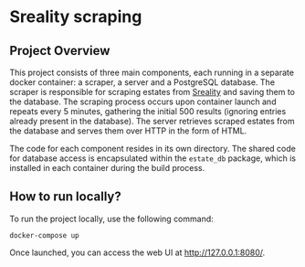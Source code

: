 # Sreality scraping

## Project Overview

This project consists of three main components, each running in a separate docker container: a scraper, a server and a PostgreSQL database. The scraper is responsible for scraping estates from [Sreality](https://www.sreality.cz/) and saving them to the database. The scraping process occurs upon container launch and repeats every 5 minutes, gathering the initial 500 results (ignoring entries already present in the database). The server retrieves scraped estates from the database and serves them over HTTP in the form of HTML.

The code for each component resides in its own directory. The shared code for database access is encapsulated within the `estate_db` package, which is installed in each container during the build process.

## How to run locally?

To run the project locally, use the following command:

```
docker-compose up
```

Once launched, you can access the web UI at http://127.0.0.1:8080/.
